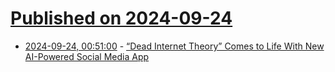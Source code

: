 # [Published on 2024-09-24](index.md)

* [2024-09-24, 00:51:00](https://soylentnews.org/article.pl?sid=24/09/22/1436255&from=rss) - [“Dead Internet Theory” Comes to Life With New AI-Powered Social Media App](https://soylentnews.org/article.pl?sid=24/09/22/1436255&from=rss)
